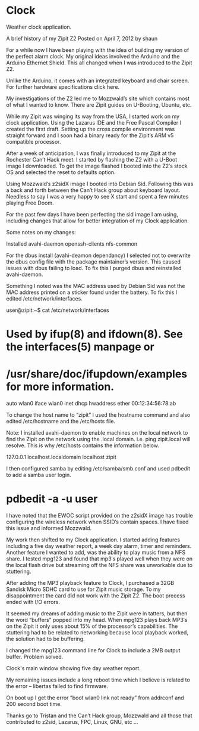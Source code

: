 Clock
=====

Weather clock application.

A brief history of my Zipit Z2
Posted on April 7, 2012 by shaun	

For a while now I have been playing with the idea of building my version of the perfect alarm clock. My original ideas involved the Arduino and the Arduino Ethernet Shield. This all changed when I was introduced to the Zipit Z2.

Unlike the Arduino, it comes with an integrated keyboard and chair screen. For further hardware specifications click here.

My investigations of the Z2 led me to Mozzwald’s site which contains most of what I wanted to know. There are Zipit guides on U-Booting, Ubuntu, etc.

While my Zipit was winging its way from the USA, I started work on my clock application. Using the Lazarus IDE and the Free Pascal Compiler I created the first draft. Setting up the cross compile environment was straight forward and I soon had a binary ready for the Zipit’s ARM v5 compatible processor.

After a week of anticipation, I was finally introduced to my Zipit at the Rochester Can’t Hack meet. I started by flashing the Z2 with a U-Boot image I downloaded. To get the image flashed I booted into the Z2′s stock OS and selected the reset to defaults option.

Using Mozzwald’s z2sidX image I booted into Debian Sid. Following this was a back and forth between the Can’t Hack group about keyboard layout. Needless to say I was a very happy to see X start and spent a few minutes playing Free Doom.

For the past few days I have been perfecting the sid image I am using, including changes that allow for better integration of my Clock application.

Some notes on my changes:

Installed avahi-daemon openssh-clients nfs-common

For the dbus install (avahi-deamon dependancy) I selected not to overwrite the dbus config file with the package maintainer’s version. This caused issues with dbus failing to load. To fix this I purged dbus and reinstalled avahi-daemon.

Something I noted was the MAC address used by Debian Sid was not the MAC address printed on a sticker found under the battery. To fix this I edited /etc/network/interfaces.

user@zipit:~$ cat /etc/network/interfaces
# Used by ifup(8) and ifdown(8). See the interfaces(5) manpage or
# /usr/share/doc/ifupdown/examples for more information.
auto wlan0
iface wlan0 inet dhcp
hwaddress ether 00:12:34:56:78:ab

To change the host name to “zipit” I used the hostname command and also edited /etc/hostname and the /etc/hosts file.

Note: I installed avahi-daemon to enable machines on the local network to find the Zipit on the network using the .local domain. i.e. ping zipit.local will resolve. This is why /etc/hosts contains the information below.

127.0.0.1 localhost.localdomain localhost zipit

I then configured samba by editing  /etc/samba/smb.conf and used pdbedit to add a samba user login.
# pdbedit -a -u user

I have noted that the EWOC script provided on the z2sidX image has trouble configuring the wireless network when SSID’s contain spaces. I have fixed this issue and informed Mozzwald.

My work then shifted to my Clock application. I started adding features including a five day weather report, a week day alarm, timer and reminders. Another feature I wanted to add, was the ability to play music from a NFS share. I tested mpg123 and found that mp3′s played well when they were on the local flash drive but streaming off the NFS share was unworkable due to stuttering.

After adding the MP3 playback feature to Clock, I purchased a 32GB Sandisk Micro SDHC card to use for Zipit music storage. To my disappointment the card did not work with the Zipit Z2. The boot precess ended with I/O errors.

It seemed my dreams of adding music to the Zipit were in tatters, but then the word “buffers” popped into my head. When mpg123 plays back MP3′s on the Zipit it only uses about 15% of the processor’s capabilities. The stuttering had to be related to networking because local playback worked, the solution had to be buffering.

I changed the mpg123 command line for Clock to include a 2MB output buffer. Problem solved.

Clock's main window showing five day weather report.

My remaining issues include a long reboot time which I believe is related to the error – libertas failed to find firmware.

On boot up I get the error “boot wlan0 link not ready” from addrconf
and 200 second boot time.

Thanks go to Tristan and the Can’t Hack group, Mozzwald and all those that contributed to z2sid, Lazarus, FPC, Linux, GNU, etc …

